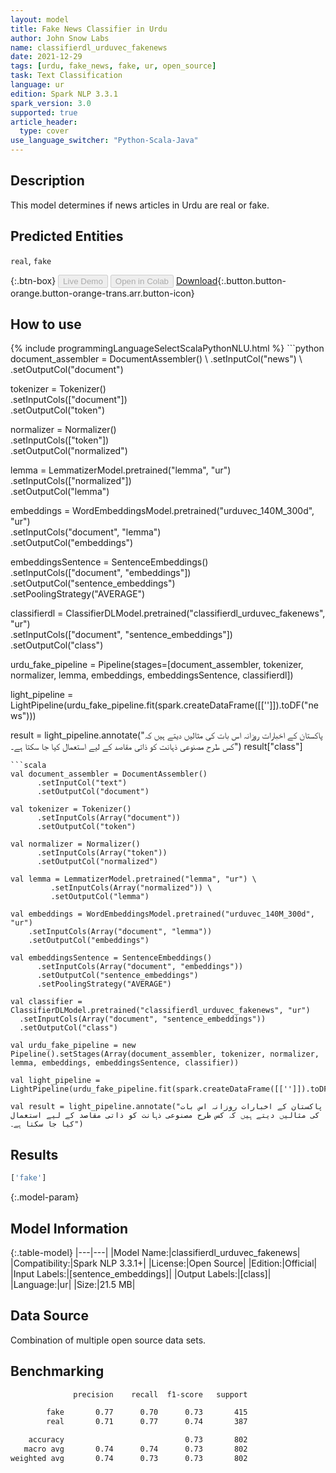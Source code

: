 ```yaml
---
layout: model
title: Fake News Classifier in Urdu
author: John Snow Labs
name: classifierdl_urduvec_fakenews
date: 2021-12-29
tags: [urdu, fake_news, fake, ur, open_source]
task: Text Classification
language: ur
edition: Spark NLP 3.3.1
spark_version: 3.0
supported: true
article_header:
  type: cover
use_language_switcher: "Python-Scala-Java"
---
```


## Description

This model determines if news articles in Urdu are real or fake.

## Predicted Entities

`real`, `fake`

{:.btn-box}
<button class="button button-orange" disabled>Live Demo</button>
<button class="button button-orange" disabled>Open in Colab</button>
[Download](https://s3.amazonaws.com/auxdata.johnsnowlabs.com/public/models/classifierdl_urduvec_fakenews_ur_3.3.1_3.0_1640771335815.zip){:.button.button-orange.button-orange-trans.arr.button-icon}

## How to use



<div class="tabs-box" markdown="1">
{% include programmingLanguageSelectScalaPythonNLU.html %}
```python
document_assembler = DocumentAssembler() \
      .setInputCol("news") \
      .setOutputCol("document")

tokenizer = Tokenizer() \
      .setInputCols(["document"]) \
      .setOutputCol("token")
    
normalizer = Normalizer() \
      .setInputCols(["token"]) \
      .setOutputCol("normalized")

lemma = LemmatizerModel.pretrained("lemma", "ur") \
         .setInputCols(["normalized"]) \
         .setOutputCol("lemma")

embeddings = WordEmbeddingsModel.pretrained("urduvec_140M_300d", "ur") \
      .setInputCols("document", "lemma") \
      .setOutputCol("embeddings")

embeddingsSentence = SentenceEmbeddings() \
      .setInputCols(["document", "embeddings"]) \
      .setOutputCol("sentence_embeddings") \
      .setPoolingStrategy("AVERAGE")

classifierdl = ClassifierDLModel.pretrained("classifierdl_urduvec_fakenews", "ur") \
  .setInputCols(["document", "sentence_embeddings"]) \
  .setOutputCol("class")

urdu_fake_pipeline = Pipeline(stages=[document_assembler, tokenizer, normalizer, lemma, embeddings, embeddingsSentence, classifierdl])

light_pipeline = LightPipeline(urdu_fake_pipeline.fit(spark.createDataFrame([['']]).toDF("news")))

result = light_pipeline.annotate("پاکستان کے اخبارات روزانہ اس بات کی مثالیں دیتے ہیں کہ کس طرح مصنوعی ذہانت کو ذاتی مقاصد کے لیے استعمال کیا جا سکتا ہے۔")
result["class"]
```
```scala
val document_assembler = DocumentAssembler()
      .setInputCol("text")
      .setOutputCol("document")

val tokenizer = Tokenizer()
      .setInputCols(Array("document"))
      .setOutputCol("token")
    
val normalizer = Normalizer()
      .setInputCols(Array("token"))
      .setOutputCol("normalized")

val lemma = LemmatizerModel.pretrained("lemma", "ur") \
         .setInputCols(Array("normalized")) \
         .setOutputCol("lemma")

val embeddings = WordEmbeddingsModel.pretrained("urduvec_140M_300d", "ur")
    .setInputCols(Array("document", "lemma"))
    .setOutputCol("embeddings")

val embeddingsSentence = SentenceEmbeddings()
      .setInputCols(Array("document", "embeddings"))
      .setOutputCol("sentence_embeddings")
      .setPoolingStrategy("AVERAGE")

val classifier = ClassifierDLModel.pretrained("classifierdl_urduvec_fakenews", "ur")
  .setInputCols(Array("document", "sentence_embeddings"))
  .setOutputCol("class")

val urdu_fake_pipeline = new Pipeline().setStages(Array(document_assembler, tokenizer, normalizer, lemma, embeddings, embeddingsSentence, classifier))

val light_pipeline = LightPipeline(urdu_fake_pipeline.fit(spark.createDataFrame([['']]).toDF("text")))

val result = light_pipeline.annotate("پاکستان کے اخبارات روزانہ اس بات کی مثالیں دیتے ہیں کہ کس طرح مصنوعی ذہانت کو ذاتی مقاصد کے لیے استعمال کیا جا سکتا ہے۔")
```
</div>

## Results

```bash
['fake']
```

{:.model-param}
## Model Information

{:.table-model}
|---|---|
|Model Name:|classifierdl_urduvec_fakenews|
|Compatibility:|Spark NLP 3.3.1+|
|License:|Open Source|
|Edition:|Official|
|Input Labels:|[sentence_embeddings]|
|Output Labels:|[class]|
|Language:|ur|
|Size:|21.5 MB|

## Data Source

Combination of multiple open source data sets.

## Benchmarking

```bash
              precision    recall  f1-score   support

        fake       0.77      0.70      0.73       415
        real       0.71      0.77      0.74       387

    accuracy                           0.73       802
   macro avg       0.74      0.74      0.73       802
weighted avg       0.74      0.73      0.73       802
```